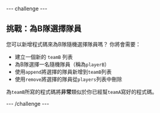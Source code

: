 --- challenge ---

## 挑戰：為B隊選擇隊員

您可以新增程式碼來為B隊隨機選擇隊員嗎？ 你將會需要：

+ 建立一個新的 `teamB` 列表
+ 為B隊選擇一名隨機隊員（稱為`playerB`）
+ 使用`append`將選擇的隊員新增到`teamB`列表
+ 使用`remove`將選擇的隊員從`players`列表中刪除

為`teamB`所寫的程式碼將**非常**類似於你已經幫`teamA`寫好的程式碼。

--- /challenge ---